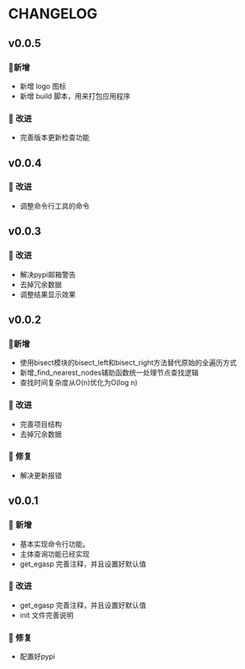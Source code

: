 <!--
 *  =======================================================================
 *  ·······································································
 *  ·······································································
 *  ····Y88b···d88P················888b·····d888·d8b·······················
 *  ·····Y88b·d88P·················8888b···d8888·Y8P·······················
 *  ······Y88o88P··················88888b·d88888···························
 *  ·······Y888P··8888b···88888b···888Y88888P888·888·88888b·····d88b·······
 *  ········888······"88b·888·"88b·888·Y888P·888·888·888·"88b·d88P"88b·····
 *  ········888···d888888·888··888·888··Y8P··888·888·888··888·888··888·····
 *  ········888··888··888·888··888·888···"···888·888·888··888·Y88b·888·····
 *  ········888··"Y888888·888··888·888·······888·888·888··888··"Y88888·····
 *  ·······························································888·····
 *  ··························································Y8b·d88P·····
 *  ···························································"Y88P"······
 *  ·······································································
 *  =======================================================================
 * 
 *  -----------------------------------------------------------------------
 * Author       : 焱铭
 * Date         : 2025-04-24 12:30:56 +0800
 * LastEditTime : 2025-04-25 11:37:53 +0800
 * Github       : https://github.com/YanMing-lxb/
 * FilePath     : /EG-ASP/CHANGELOG.md
 * Description  : 
 *  -----------------------------------------------------------------------
 -->

# CHANGELOG

<!-- ### 新增功能
- 添加了对新文件格式的支持。
- 增加了自动保存功能，防止数据丢失。

### 改进
- 优化了代码结构，提升了运行效率。
- 改进了用户界面，使其更加直观易用。

### 修复
- 修复了在特定情况下程序崩溃的问题。
- 修正了若干已知的bug。

### 其他
- 新增 CHANGELOG.md 文件，用于记录版本更新日志。
 -->

## v0.0.5

### 🎉新增

- 新增 logo 图标
- 新增 build 脚本，用来打包应用程序

### 🚀 改进

- 完善版本更新检查功能

## v0.0.4

### 🚀 改进

- 调整命令行工具的命令

## v0.0.3

### 🚀 改进

- 解决pypi邮箱警告
- 去掉冗余数据
- 调整结果显示效果


## v0.0.2

### 🎉新增

- 使用bisect模块的bisect_left和bisect_right方法替代原始的全遍历方式
- 新增_find_nearest_nodes辅助函数统一处理节点查找逻辑
- 查找时间复杂度从O(n)优化为O(log n)

### 🚀 改进

- 完善项目结构
- 去掉冗余数据

### 🐛 修复

- 解决更新报错

## v0.0.1

### 🎉 新增

- 基本实现命令行功能。
- 主体查询功能已经实现
- get_egasp 完善注释，并且设置好默认值

### 🚀 改进

- get_egasp 完善注释，并且设置好默认值
- init 文件完善说明

### 🐛 修复

- 配置好pypi

